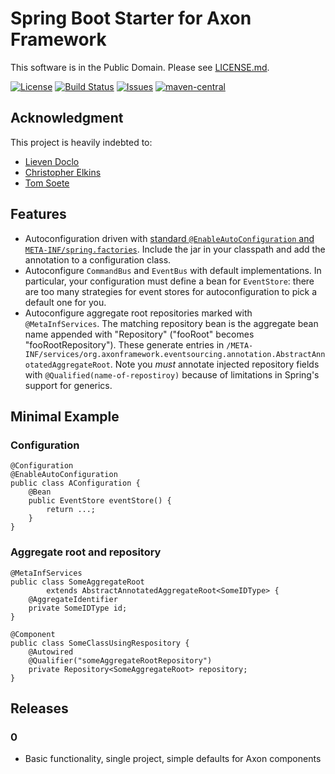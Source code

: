 # Spring Boot Starter for Axon Framework

This software is in the Public Domain.  Please see [LICENSE.md](LICENSE.md).

[![License](https://img.shields.io/badge/license-PD-blue.svg)](http://unlicense.org)
[![Build Status](https://img.shields.io/travis/binkley/spring-boot-starter-axon.svg)](https://travis-ci.org/binkley/spring-boot-starter-axon)
[![Issues](https://img.shields.io/github/issues/binkley/spring-boot-starter-axon.svg)](https://github.com/binkley/spring-boot-starter-axon/issues)
[![maven-central](https://img.shields.io/maven-central/v/hm.binkley/spring-boot-starter-axon.svg)](https://search.maven.org/#search%7Cga%7C1%7Cg%3A%22hm.binkley%22%20AND%20a%3A%22spring-boot-starter-axon%22)

## Acknowledgment

This project is heavily indebted to:

* [Lieven Doclo](https://github.com/lievendoclo/axon-spring-boot)
* [Christopher Elkins](https://github.com/esha/spring-boot-starter-axon)
* [Tom Soete](https://github.com/tomsoete/spring-boot-starter-axon)

## Features

* Autoconfiguration driven with [standard `@EnableAutoConfiguration` and
  `META-INF/spring.factories`](https://docs.spring.io/spring-boot/docs/current/reference/html/using-boot-auto-configuration.html).
  Include the jar in your classpath and add the annotation to a configuration
  class.
* Autoconfigure `CommandBus` and `EventBus` with default
  implementations.  In particular, your configuration must define a bean for
  `EventStore`: there are too many strategies for event stores for
  autoconfiguration to pick a default one for you.
* Autoconfigure aggregate root repositories marked with `@MetaInfServices`.
  The matching repository bean is the aggregate bean name appended with
  "Repository" ("fooRoot" becomes "fooRootRepository").  These generate
  entries in
  `/META-INF/services/org.axonframework.eventsourcing.annotation.AbstractAnnotatedAggregateRoot`.
  Note you *must* annotate injected repository fields with
  `@Qualified(name-of-repostiroy)` because of limitations in Spring's support
  for generics.

## Minimal Example

### Configuration

```
@Configuration
@EnableAutoConfiguration
public class AConfiguration {
    @Bean
    public EventStore eventStore() {
        return ...;
    }
}
```

### Aggregate root and repository

```
@MetaInfServices
public class SomeAggregateRoot
        extends AbstractAnnotatedAggregateRoot<SomeIDType> {
    @AggregateIdentifier
    private SomeIDType id;
}
```

```
@Component
public class SomeClassUsingRespository {
    @Autowired
    @Qualifier("someAggregateRootRepository")
    private Repository<SomeAggregateRoot> repository;
}
```

## Releases

### 0

* Basic functionality, single project, simple defaults for Axon components
